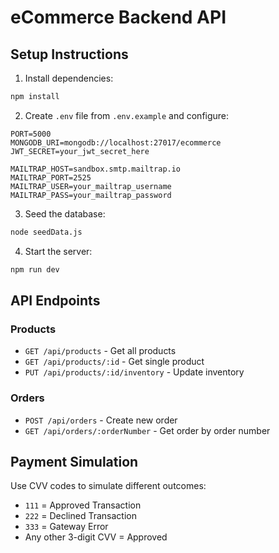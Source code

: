 
# eCommerce Backend API

## Setup Instructions

1. Install dependencies:
```bash
npm install
```

2. Create `.env` file from `.env.example` and configure:
```
PORT=5000
MONGODB_URI=mongodb://localhost:27017/ecommerce
JWT_SECRET=your_jwt_secret_here

MAILTRAP_HOST=sandbox.smtp.mailtrap.io
MAILTRAP_PORT=2525
MAILTRAP_USER=your_mailtrap_username
MAILTRAP_PASS=your_mailtrap_password
```

3. Seed the database:
```bash
node seedData.js
```

4. Start the server:
```bash
npm run dev
```

## API Endpoints

### Products
- `GET /api/products` - Get all products
- `GET /api/products/:id` - Get single product
- `PUT /api/products/:id/inventory` - Update inventory

### Orders
- `POST /api/orders` - Create new order
- `GET /api/orders/:orderNumber` - Get order by order number

## Payment Simulation
Use CVV codes to simulate different outcomes:
- `111` = Approved Transaction
- `222` = Declined Transaction  
- `333` = Gateway Error
- Any other 3-digit CVV = Approved
